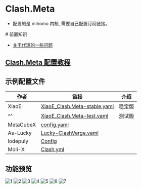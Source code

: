 # Clash.Meta
- 配置的是 mihomo 内核, 需要自己配置订阅链接。

\# 前置知识
- [关于代理的一些问题](https://blog.revincx.icu/posts/proxy-summary/)

## [Clash.Meta 配置教程](https://github.com/LaolunsiG/XiaoE_PCR/tree/main/Config_File/Clash.Meta/Clash.Meta%20%E9%85%8D%E7%BD%AE%E6%95%99%E7%A8%8B)

## 示例配置文件

| 作者        | 链接                                                                                                                                                               | 介绍  |
| --------- | ---------------------------------------------------------------------------------------------------------------------------------------------------------------- | --- |
| XiaoE     | [XiaoE_Clash.Meta-stable.yaml](https://raw.githubusercontent.com/LaolunsiG/XiaoE_PCR/refs/heads/main/Config_File/Clash.Meta/Config/XiaoE_Clash.Meta-stable.yaml) | 稳定版 |
| ^^        | [XiaoE_Clash.Meta-test.yaml](https://raw.githubusercontent.com/LaolunsiG/XiaoE_PCR/refs/heads/main/Config_File/Clash.Meta/Config/XiaoE_Clash.Meta-test.yaml)     | 测试版 |
| MetaCubeX | [config.yaml](https://github.com/MetaCubeX/mihomo/blob/Meta/docs/config.yaml)                                                                                    |     |
| As-Lucky  | [Lucky-ClashVerge.yaml](https://raw.githubusercontent.com/As-Lucky/Lucky/main/Lucky-ClashVerge.yaml)                                                             |     |
| lodepuly  | [Config](https://gitlab.com/lodepuly/vpn_tool/-/tree/master/Tool/Clash/Config)                                                                                   |     |
| Moli-X    | [Clash.yml](https://github.com/Moli-X/Resources/raw/main/Clash/Clash.yml)                                                                                        |     |

## 功能预览

![1](https://github.com/LaolunsiG/XiaoE_PCR/blob/main/Config_File/Clash.Meta/Pictures/1.png?raw=true)
![2](https://github.com/LaolunsiG/XiaoE_PCR/blob/main/Config_File/Clash.Meta/Pictures/2.png?raw=true)
![3](https://github.com/LaolunsiG/XiaoE_PCR/blob/main/Config_File/Clash.Meta/Pictures/3.png?raw=true)
![4](https://github.com/LaolunsiG/XiaoE_PCR/blob/main/Config_File/Clash.Meta/Pictures/4.png?raw=true)
![5](https://github.com/LaolunsiG/XiaoE_PCR/blob/main/Config_File/Clash.Meta/Pictures/5.png?raw=true)
![6](https://github.com/LaolunsiG/XiaoE_PCR/blob/main/Config_File/Clash.Meta/Pictures/6.png?raw=true)
![7](https://github.com/LaolunsiG/XiaoE_PCR/blob/main/Config_File/Clash.Meta/Pictures/7.png?raw=true)


